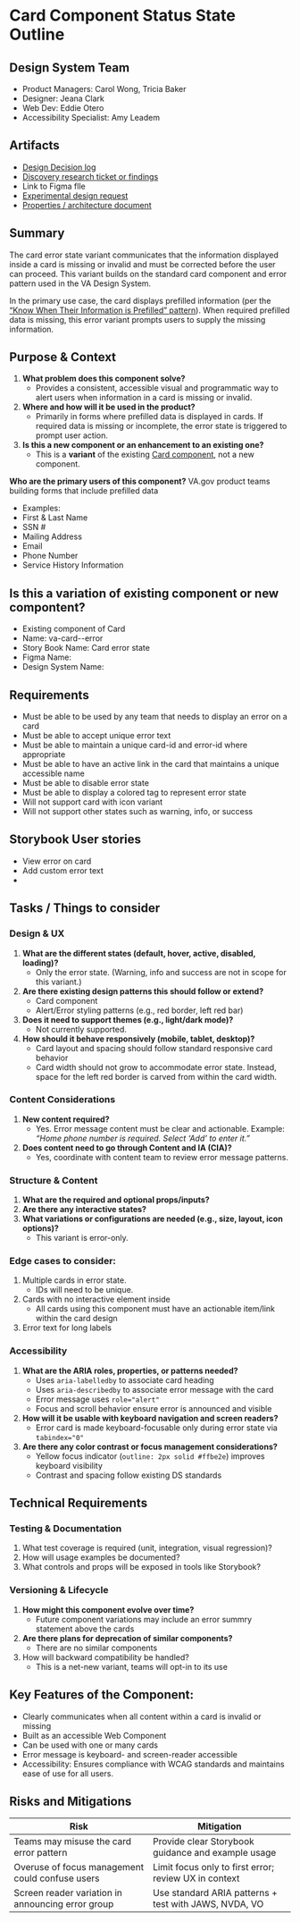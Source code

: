 
# Card Component Status State Outline

## Design System Team
- Product Managers: Carol Wong, Tricia Baker
- Designer: Jeana Clark
- Web Dev: Eddie Otero
- Accessibility Specialist: Amy Leadem
  
## Artifacts
- [Design Decision log](https://github.com/department-of-veterans-affairs/va.gov-team/blob/master/products/platform/design-system/components/card-status-state/design-decision-log.md)
- [Discovery research ticket or findings](https://github.com/department-of-veterans-affairs/vets-design-system-documentation/issues/4516)
- Link to Figma flle
- [Experimental design request](https://github.com/department-of-veterans-affairs/vets-design-system-documentation/issues/4276)
- [Properties / architecture document](https://github.com/department-of-veterans-affairs/va.gov-team/blob/master/products/design-system-forms-library/products/components/card-error-state/properties-architecture.md)

## Summary
The card error state variant communicates that the information displayed inside a card is missing or invalid and must be corrected before the user can proceed. This variant builds on the standard card component and error pattern used in the VA Design System.

In the primary use case, the card displays prefilled information (per the [“Know When Their Information is Prefilled” pattern](https://design.va.gov/patterns/help-users-to/know-when-their-information-is-prefilled)). When required prefilled data is missing, this error variant prompts users to supply the missing information.

  
## Purpose & Context
1. **What problem does this component solve?**
   - Provides a consistent, accessible visual and programmatic way to alert users when information in a card is missing or invalid.
1. **Where and how will it be used in the product?**
   - Primarily in forms where prefilled data is displayed in cards. If required data is missing or incomplete, the error state is triggered to prompt user action.
1. **Is this a new component or an enhancement to an existing one?**
   - This is a **variant** of the existing [Card component](https://design.va.gov/components/card), not a new component.

**Who are the primary users of this component?**
VA.gov product teams building forms that include prefilled data
- Examples:
- 	First & Last Name
- 	SSN #
- 	Mailing Address
- 	Email
- 	Phone Number
- 	Service History Information

## Is this a variation of existing component or new compontent?
- Existing component of Card
- Name: va-card--error
- Story Book Name: Card error state
- Figma Name:
- Design System Name: 

## Requirements
- Must be able to be used by any team that needs to display an error on a card
- Must be able to accept unique error text
- Must be able to maintain a unique card-id and error-id where appropriate
- Must be able to have an active link in the card that maintains a unique accessible name
- Must be able to disable error state
- Must be able to display a colored tag to represent error state
- Will not support card with icon variant
- Will not support other states such as warning, info, or success

## Storybook User stories
- View error on card
- Add custom error text
- 

## Tasks / Things to consider

### Design & UX
1. **What are the different states (default, hover, active, disabled, loading)?**
   - Only the error state. (Warning, info and success are not in scope for this variant.)
1. **Are there existing design patterns this should follow or extend?**
   - Card component
   - Alert/Error styling patterns (e.g., red border, left red bar)
1. **Does it need to support themes (e.g., light/dark mode)?**
   - Not currently supported.
1. **How should it behave responsively (mobile, tablet, desktop)?**
   - Card layout and spacing should follow standard responsive card behavior  
   - Card width should not grow to accommodate error state. Instead, space for the left red border is carved from within the card width.

### Content Considerations
1. **New content required?**
   - Yes. Error message content must be clear and actionable.  Example: _“Home phone number is required. Select ‘Add’ to enter it.”_
1. **Does content need to go through Content and IA (CIA)?** 
   - Yes, coordinate with content team to review error message patterns.


### Structure & Content
1. **What are the required and optional props/inputs?**
1. **Are there any interactive states?**
1. **What variations or configurations are needed (e.g., size, layout, icon options)?**
   - This variant is error-only.

### Edge cases to consider:  
1. Multiple cards in error state.
   - IDs will need to be unique.  
1. Cards with no interactive element inside
   - All cards using this component must have an actionable item/link within the card design 
1. Error text for long labels

### Accessibility
1. **What are the ARIA roles, properties, or patterns needed?**
   - Uses `aria-labelledby` to associate card heading  
   - Uses `aria-describedby` to associate error message with the card  
   - Error message uses `role="alert"`   
   - Focus and scroll behavior ensure error is announced and visible  
1. **How will it be usable with keyboard navigation and screen readers?**
   - Error card is made keyboard-focusable only during error state via `tabindex="0"` 
1. **Are there any color contrast or focus management considerations?**
   - Yellow focus indicator (`outline: 2px solid #ffbe2e`) improves keyboard visibility  
   - Contrast and spacing follow existing DS standards  


## Technical Requirements
### Testing & Documentation
1. What test coverage is required (unit, integration, visual regression)?
1. How will usage examples be documented?
1. What controls and props will be exposed in tools like Storybook?

### Versioning & Lifecycle
1. **How might this component evolve over time?**
   - Future component variations may include an error summry statement above the cards
1. **Are there plans for deprecation of similar components?**
   - There are no similar components
1. How will backward compatibility be handled?
   - This is a net-new variant, teams will opt-in to its use

## Key Features of the Component:
- Clearly communicates when all content within a card is invalid or missing  
- Built as an accessible Web Component  
- Can be used with one or many cards  
- Error message is keyboard- and screen-reader accessible  
- Accessibility: Ensures compliance with WCAG standards and maintains ease of use for all users.



## Risks and Mitigations
| Risk                                               | Mitigation                                             |
|----------------------------------------------------|--------------------------------------------------------|
| Teams may misuse the card error pattern            | Provide clear Storybook guidance and example usage     |
| Overuse of focus management could confuse users    | Limit focus only to first error; review UX in context  |
| Screen reader variation in announcing error group  | Use standard ARIA patterns + test with JAWS, NVDA, VO  |


